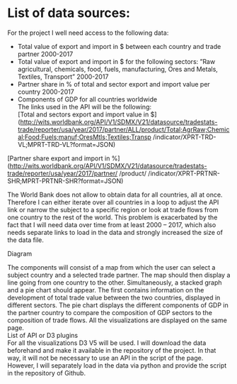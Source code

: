 List of data sources: <br>
===============
For the project I well need access to the following data: <br>
-	Total value of export and import in $ between each country and trade partner 2000-2017 <br>
-	Total value of export and import in $ for the following sectors: ”Raw agricultural, chemicals, food, fuels, manufacturing, Ores and Metals, Textiles, Transport” 2000-2017 <br>
-	Partner share in % of total and sector export and import value per country 2000-2017 <br>
-	Components of GDP for all countries worldwide<br>
The links used in the API will be the following:<br>
[Total and sectors export and import value in $](http://wits.worldbank.org/API/V1/SDMX/V21/datasource/tradestats-trade/reporter/usa/year/2017/partner/ALL/product/Total;AgrRaw;Chemical;Food;Fuels;manuf;OresMtls;Textiles;Transp
/indicator/XPRT-TRD-VL;MPRT-TRD-VL?format=JSON)


[Partner share export and import in %](http://wits.worldbank.org/API/V1/SDMX/V21/datasource/tradestats-trade/reporter/usa/year/2017/partner/ /product/ /indicator/XPRT-PRTNR-SHR;MPRT-PRTNR-SHR?format=JSON)<br>

The World Bank does not allow to obtain data for all countries, all at once. Therefore I can either iterate over all countries in a loop to adjust the API link or narrow the subject to a specific region or look at trade flows from one country to the rest of the world. This problem is exacerbated by the fact that I will need data over time from at least 2000 – 2017, which also needs separate links to load in the data and strongly increased the size of the data file.<br>

Diagram<br>

The components will consist of a map from which the user can select a subject country and a selected trade partner. The map should then display a line going from one country to the other. Simultaneously, a stacked graph and a pie chart should appear. The first contains information on the development of total trade value between the two countries, displayed in different sectors. The pie chart displays the different components of GDP in the partner country to compare the composition of GDP sectors to the composition of trade flows. All the visualizations are displayed on the same page.<br>
List of API or D3 plugins<br>
For all the visualizations D3 V5 will be used. I will download the data beforehand and make it available in the repository of the project. In that way, it will not be necessary to use an API in the script of the page. However, I will separately load in the data via python and provide the script in the repository of Github.<br>
